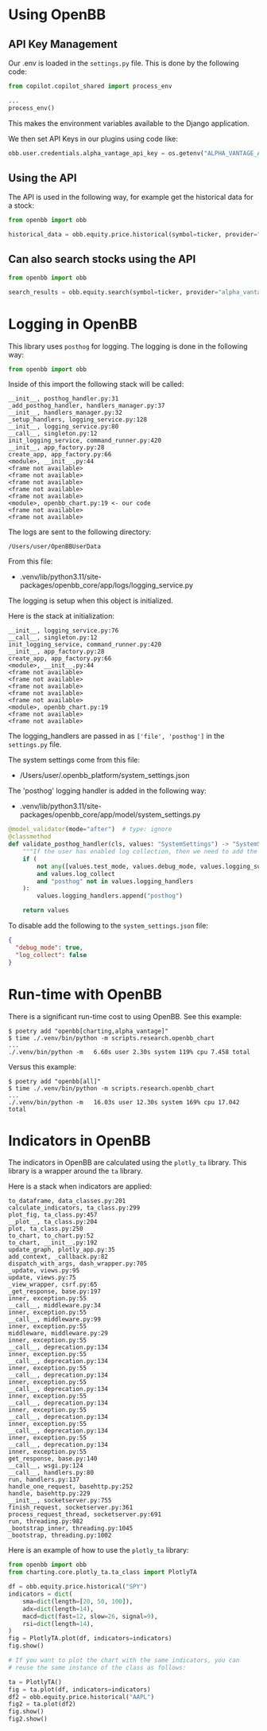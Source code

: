 # Using OpenBB

## API Key Management

Our .env is loaded in the `settings.py` file. This is done by the following code:

```python
from copilot.copilot_shared import process_env

...
process_env()
```

This makes the environment variables available to the Django application.

We then set API Keys in our plugins using code like:

```python
obb.user.credentials.alpha_vantage_api_key = os.getenv("ALPHA_VANTAGE_API_KEY")
```

## Using the API

The API is used in the following way, for example get the historical data for a stock:

```python
from openbb import obb

historical_data = obb.equity.price.historical(symbol=ticker, provider="alpha_vantage")
```

## Can also search stocks using the API

```python
from openbb import obb

search_results = obb.equity.search(symbol=ticker, provider="alpha_vantage")
```

# Logging in OpenBB

This library uses `posthog` for logging. The logging is done in the following way:

```python
from openbb import obb
```

Inside of this import the following stack will be called:

```
__init__, posthog_handler.py:31
_add_posthog_handler, handlers_manager.py:37
__init__, handlers_manager.py:32
_setup_handlers, logging_service.py:128
__init__, logging_service.py:80
__call__, singleton.py:12
init_logging_service, command_runner.py:420
__init__, app_factory.py:28
create_app, app_factory.py:66
<module>, __init__.py:44
<frame not available>
<frame not available>
<frame not available>
<frame not available>
<frame not available>
<module>, openbb_chart.py:19 <- our code
<frame not available>
<frame not available>
```

The logs are sent to the following directory:

```
/Users/user/OpenBBUserData
```

From this file:

- .venv/lib/python3.11/site-packages/openbb_core/app/logs/logging_service.py

The logging is setup when this object is initialized.

Here is the stack at initialization:

```
__init__, logging_service.py:76
__call__, singleton.py:12
init_logging_service, command_runner.py:420
__init__, app_factory.py:28
create_app, app_factory.py:66
<module>, __init__.py:44
<frame not available>
<frame not available>
<frame not available>
<frame not available>
<frame not available>
<module>, openbb_chart.py:19
<frame not available>
<frame not available>
```

The logging_handlers are passed in as `['file', 'posthog']` in the `settings.py` file.

The system settings come from this file:

- /Users/user/.openbb_platform/system_settings.json

The 'posthog' logging handler is added in the following way:

- .venv/lib/python3.11/site-packages/openbb_core/app/model/system_settings.py

```python
@model_validator(mode="after")  # type: ignore
@classmethod
def validate_posthog_handler(cls, values: "SystemSettings") -> "SystemSettings":
    """If the user has enabled log collection, then we need to add the Posthog."""
    if (
        not any([values.test_mode, values.debug_mode, values.logging_suppress])
        and values.log_collect
        and "posthog" not in values.logging_handlers
    ):
        values.logging_handlers.append("posthog")

    return values
```

To disable add the following to the `system_settings.json` file:

```json
{
  "debug_mode": true,
  "log_collect": false
}
```

# Run-time with OpenBB

There is a significant run-time cost to using OpenBB. See this example:

```shell
$ poetry add "openbb[charting,alpha_vantage]"
$ time ./.venv/bin/python -m scripts.research.openbb_chart
...
./.venv/bin/python -m   6.60s user 2.30s system 119% cpu 7.458 total
```

Versus this example:

```shell
$ poetry add "openbb[all]"
$ time ./.venv/bin/python -m scripts.research.openbb_chart
...
./.venv/bin/python -m   16.03s user 12.30s system 169% cpu 17.042 total
```

# Indicators in OpenBB

The indicators in OpenBB are calculated using the `plotly_ta` library. This library is a wrapper around the `ta`
library.

Here is a stack when indicators are applied:

```
to_dataframe, data_classes.py:201
calculate_indicators, ta_class.py:299
plot_fig, ta_class.py:457
__plot__, ta_class.py:204
plot, ta_class.py:250
to_chart, to_chart.py:52
to_chart, __init__.py:192
update_graph, plotly_app.py:35
add_context, _callback.py:82
dispatch_with_args, dash_wrapper.py:705
_update, views.py:95
update, views.py:75
_view_wrapper, csrf.py:65
_get_response, base.py:197
inner, exception.py:55
__call__, middleware.py:34
inner, exception.py:55
__call__, middleware.py:99
inner, exception.py:55
middleware, middleware.py:29
inner, exception.py:55
__call__, deprecation.py:134
inner, exception.py:55
__call__, deprecation.py:134
inner, exception.py:55
__call__, deprecation.py:134
inner, exception.py:55
__call__, deprecation.py:134
inner, exception.py:55
__call__, deprecation.py:134
inner, exception.py:55
__call__, deprecation.py:134
inner, exception.py:55
__call__, deprecation.py:134
inner, exception.py:55
__call__, deprecation.py:134
inner, exception.py:55
get_response, base.py:140
__call__, wsgi.py:124
__call__, handlers.py:80
run, handlers.py:137
handle_one_request, basehttp.py:252
handle, basehttp.py:229
__init__, socketserver.py:755
finish_request, socketserver.py:361
process_request_thread, socketserver.py:691
run, threading.py:982
_bootstrap_inner, threading.py:1045
_bootstrap, threading.py:1002
```

Here is an example of how to use the `plotly_ta` library:

```python
from openbb import obb
from charting.core.plotly_ta.ta_class import PlotlyTA

df = obb.equity.price.historical("SPY")
indicators = dict(
    sma=dict(length=[20, 50, 100]),
    adx=dict(length=14),
    macd=dict(fast=12, slow=26, signal=9),
    rsi=dict(length=14),
)
fig = PlotlyTA.plot(df, indicators=indicators)
fig.show()

# If you want to plot the chart with the same indicators, you can
# reuse the same instance of the class as follows:

ta = PlotlyTA()
fig = ta.plot(df, indicators=indicators)
df2 = obb.equity.price.historical("AAPL")
fig2 = ta.plot(df2)
fig.show()
fig2.show()
```
